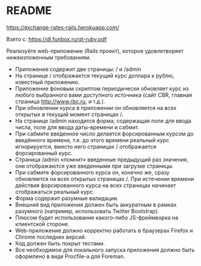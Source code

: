 # README

https://exchange-rates-rails.herokuapp.com/

Взято с: https://dl.funbox.ru/qt-ruby.pdf

Реализуйте web-приложение (Rails проект), которое удовлетворяет
нижеизложенным требованиям.
- Приложение содержит две страницы: / и /admin
- На странице / отображается текущий курс доллара к рублю, известный
приложению.
- Приложение фоновым скриптом периодически обновляет курс из любого
выбранного вами доступного источника (сайт CBR, главная страница
http://www.rbc.ru, и т.д.).
- При обновлении курса в приложении он обновляется на всех открытых в
текущий момент страницах /.
- На странице /admin находится форма, содержащая поле для ввода числа,
поле для ввода даты-времени и сабмит.
- При сабмите введенное число делается форсированным курсом до введённого
времени, т.е. до этого времени реальный курс игнорируется, вместо него
страницах / отображается форсированный курс.
- Страница /admin «помнит» введенные предыдущий раз значения, они
отображаются уже введенными при загрузке страницы.
- При сабмите форсированного курса он, конечно же, cразу обновляется на всех
открытых страницах /. При истечении времени действия форсированного
курса на всех страницах начинает отображаться реальный курс.
- Форма содержит разумные валидации.
- Внешний вид приложения должен быть аккуратным в рамках разумного
(например, использовать Twitter Bootstrap).
- Плюсом будет использование какого-либо JS-фреймворка на клиентской
стороне.
- Web-приложение должно корректно работать в браузерах Firefox и Chrome
последних версий.
- Код должен быть покрыт тестами.
- Все необходимое для локального запуска приложения должно быть
оформлено в виде Procfile-а для Foreman.
